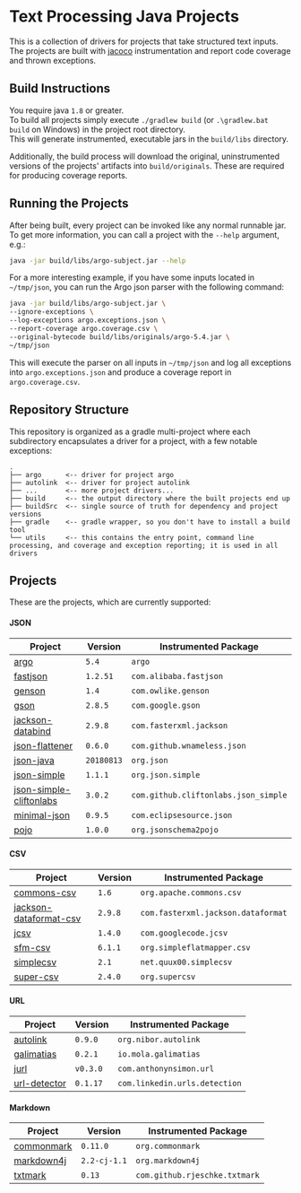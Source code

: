 # Text Processing Java Projects

This is a collection of drivers for projects that take structured text inputs.  
The projects are built with [jacoco](https://www.eclemma.org/jacoco/) instrumentation and report code coverage and thrown exceptions.

## Build Instructions
You require java `1.8` or greater.  
To build all projects simply execute `./gradlew build` (or `.\gradlew.bat build` on Windows) in the project root directory.  
This will generate instrumented, executable jars in the `build/libs` directory.

Additionally, the build process will download the original, uninstrumented versions of the projects' artifacts into `build/originals`.
These are required for producing coverage reports.

## Running the Projects
After being built, every project can be invoked like any normal runnable jar.  
To get more information, you can call a project with the `--help` argument, e.g.:

```bash
java -jar build/libs/argo-subject.jar --help
```

For a more interesting example, if you have some inputs located in `~/tmp/json`, you can run the Argo json parser with the following command:

```bash
java -jar build/libs/argo-subject.jar \
--ignore-exceptions \
--log-exceptions argo.exceptions.json \
--report-coverage argo.coverage.csv \
--original-bytecode build/libs/originals/argo-5.4.jar \
~/tmp/json
```

This will execute the parser on all inputs in `~/tmp/json` and log all exceptions into `argo.exceptions.json` and produce a coverage report in `argo.coverage.csv`.

## Repository Structure

This repository is organized as a gradle multi-project where each subdirectory encapsulates a driver for a project, with a few notable exceptions:

```
.
├── argo      <-- driver for project argo
├── autolink  <-- driver for project autolink
├── ...       <-- more project drivers...
├── build     <-- the output directory where the built projects end up
├── buildSrc  <-- single source of truth for dependency and project versions
├── gradle    <-- gradle wrapper, so you don't have to install a build tool
└── utils     <-- this contains the entry point, command line processing, and coverage and exception reporting; it is used in all drivers
```

## Projects
These are the projects, which are currently supported:

#### JSON
Project | Version | Instrumented Package
---     | --- | ---
[argo](http://argo.sourceforge.net/) | `5.4` | `argo`
[fastjson](https://github.com/alibaba/fastjson) | `1.2.51` | `com.alibaba.fastjson`
[genson](https://owlike.github.io/genson/) | `1.4` | `com.owlike.genson`
[gson](https://github.com/google/gson) | `2.8.5` | `com.google.gson`
[jackson-databind](https://github.com/FasterXML/jackson-databind) | `2.9.8` | `com.fasterxml.jackson`
[json-flattener](https://github.com/wnameless/json-flattener) | `0.6.0` | `com.github.wnameless.json`
[json-java](https://github.com/stleary/JSON-java/) | `20180813` | `org.json`
[json-simple](https://github.com/fangyidong/json-simple) | `1.1.1` | `org.json.simple`
[json-simple-cliftonlabs](https://github.com/cliftonlabs/json-simple) | `3.0.2` | `com.github.cliftonlabs.json_simple`
[minimal-json](https://github.com/ralfstx/minimal-json) | `0.9.5` | `com.eclipsesource.json`
[pojo](https://github.com/joelittlejohn/jsonschema2pojo) | `1.0.0` | `org.jsonschema2pojo`

#### CSV
Project | Version | Instrumented Package
---     | --- | ---
[commons-csv](https://commons.apache.org/proper/commons-csv/) | `1.6` | `org.apache.commons.csv`
[jackson-dataformat-csv](https://github.com/FasterXML/jackson-dataformats-text/tree/master/csv) | `2.9.8` | `com.fasterxml.jackson.dataformat`
[jcsv](https://code.google.com/archive/p/jcsv/) | `1.4.0` | `com.googlecode.jcsv`
[sfm-csv](https://github.com/arnaudroger/SimpleFlatMapper) | `6.1.1` | `org.simpleflatmapper.csv`
[simplecsv](https://github.com/quux00/simplecsv) | `2.1` | `net.quux00.simplecsv`
[super-csv](https://github.com/super-csv/super-csv) | `2.4.0` | `org.supercsv`

#### URL
Project | Version | Instrumented Package
---     | --- | ---
[autolink](https://github.com/robinst/autolink-java) | `0.9.0` | `org.nibor.autolink`
[galimatias](https://github.com/smola/galimatias) | `0.2.1` | `io.mola.galimatias`
[jurl](https://github.com/anthonynsimon/jurl) | `v0.3.0` | `com.anthonynsimon.url`
[url-detector](https://github.com/linkedin/URL-Detector) | `0.1.17` | `com.linkedin.urls.detection`

#### Markdown
Project | Version | Instrumented Package
---     | --- | ---
[commonmark](https://github.com/atlassian/commonmark-java) | `0.11.0` | `org.commonmark`
[markdown4j](https://github.com/jdcasey/markdown4j) | `2.2-cj-1.1` | `org.markdown4j`
[txtmark](https://github.com/rjeschke/txtmark) | `0.13` | `com.github.rjeschke.txtmark`
